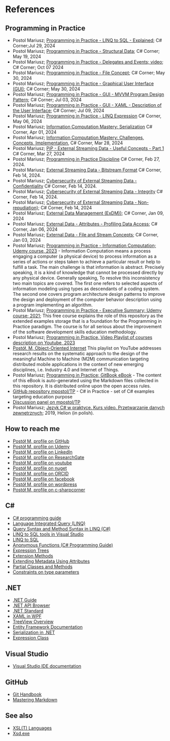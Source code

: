 # References

## Programming in Practice

- Postol Mariusz; [Programming in Practice - LINQ to SQL - Explained](https://www.c-sharpcorner.com/article/programming-in-practice-linq-to-sql-explained/); C# Corner;Jul 29, 2024
- Postol Mariusz; [Programming in Practice - Structural Data](https://www.c-sharpcorner.com/article/programming-in-practice-structural-data/); C# Corner; May 19, 2024
- Postol Mariusz; [Programming in Practice - Delegates and Events; video](https://www.c-sharpcorner.com/article/programming-in-practice-delegates-and-events/); C# Corner; Oct 07 2024
- Postol Mariusz; [Programming in Practice - File Concept](https://www.c-sharpcorner.com/article/programming-in-practice-file-concept/); C# Corner; May 30, 2024
- Postol Mariusz; [Programming in Practice - Graphical User Interface (GUI)][GUIMasterArticle]; C# Corner; May 30, 2024
- Postol Mariusz; [Programming in Practice - GUI - MVVM Program Design Pattern][MVVMSecondArticle]; C# Corner; Jul 03, 2024
- Postol Mariusz; [Programming in Practice - GUI - XAML - Description of the User Interface][GUIXAML]; C# Corner; Jul 09, 2024
- Postol Mariusz; [Programming in Practice - LINQ Expression](https://www.c-sharpcorner.com/article/programming-in-practice-linq-expression/) C# Corner, May 06, 2024
- Postol Mariusz; [Information Computation Mastery: Serialization](https://www.c-sharpcorner.com/article/information-computation-mastery-serialization/) C# Corner,  Apr 01, 2024
- Postol Mariusz; [Information Computation Mastery: Challenges, Concepts, Implementation](https://www.c-sharpcorner.com/article/information-computation-mastery-challenges-concepts-implementation/), C# Corner, Mar 28, 2024
- Postol Mariusz; [PiP - External Streaming Data - Useful Concepts - Part 1](https://www.c-sharpcorner.com/article/pip-external-streaming-data-useful-concepts-part-1/) C# Corner, Mar 27, 2024
- Postol Mariusz; [Programming in Practice Discipline](https://www.c-sharpcorner.com/article/programming-in-practice-discipline/) C# Corner,  Feb 27, 2024.
- Postol Mariusz; [External Streaming Data - Bitstream Format](https://www.c-sharpcorner.com/article/external-streaming-data-bitstream-format/)  C# Corner, Feb 14, 2024.
- Postol Mariusz; [Cybersecurity of External Streaming Data - Confidentiality][confidentiality] C# Corner, Feb 14, 2024.
- Postol Mariusz; [Cybersecurity of External Streaming Data - Integrity][CI] C# Corner, Feb 14, 2024.
- Postol Mariusz; [Cybersecurity of External Streaming Data - Non-repudiation)](https://www.c-sharpcorner.com/article/cybersecurity-of-external-streaming-data-non-repudiation/); C# Corner, Feb 14, 2024
- Postol Mariusz; [External Data Management (ExDM))][ExDM]; C# Corner,  Jan 09, 2024
- Postol Mariusz; [External Data - Attributes - Profiling Data Access][Attributes]; C# Corner,  Jan 06, 2024
- Postol Mariusz; [External Data - File and Stream Concepts][FileStream]; C# Corner, Jan 03, 2024
- Postol Mariusz; [Programming in Practice - Information Computation; Udemy course, 2023][udemyPiPIC] - Information Computation means a process engaging a computer (a physical device) to process information as a series of actions or steps taken to achieve a particular result or help to fulfill a task. The main challenge is that information is abstract. Precisely speaking, it is a kind of knowledge that cannot be processed directly by any physical device. Generally speaking, To resolve this inconsistency two main topics are covered. The first one refers to selected aspects of information modeling using types as descendants of a coding system. The second one covers program architecture design patterns to improve the design and deployment of the computer behavior description using a program implementing an algorithm.
- Postol Mariusz; [Programming in Practice - Executive Summary; Udemy course; 2021][udemyPiPES]; This free course explains the role of this repository as the extended examples storage that is a foundation for the Programming in Practice paradigm. The course is for all serious about the improvement of the software development skills education methodology.
- Postol Mariusz; [Programming in Practice, Video Playlist of courses description on Youtube, 2023](https://www.youtube.com/playlist?list=PLC7zPvgw-Ybwya54i262_RfG5tEp2FSIt)
- [Postół. M, Object-Oriented Internet](https://youtube.com/playlist?list=PLC7zPvgw-YbyWss-0j_waddacgroLFTzi) This playlist on YouTube addresses research results on the systematic approach to the design of the meaningful Machine to Machine (M2M) communication targeting distributed mobile applications in the context of new emerging disciplines, i.e. Industry 4.0 and Internet of Things.
- Postol Mariusz; [Programming in Practice; GitBook eBook](https://mpostol.gitbook.io/pip/) - The content of this eBook is auto-generated using the Markdown files collected in this repository. It is distributed online upon the open access rules.
- [GitHub repository mpostol/TP][TP] - C# in Practice - set of C# examples targeting education purpose
- [Discussion panel on mpostol/TP][Discussion]
- Postol Mariusz; [Język C# w praktyce. Kurs video. Przetwarzanie danych zewnętrznych][vdpnt]; 2019, Helion (in polish).

## How to reach me

- [Postół M, profile on GitHub][MPGitHub]
- [Postół M, profile on Udemy][MPUdemy]
- [Postół M, profile on LinkedIn](https://pl.linkedin.com/in/mpostol)
- [Postół M, profile on ResearchGate](https://www.researchgate.net/profile/Mariusz-Postol)
- [Postół M, profile on youtube](https://www.youtube.com/@mariuszpostol)
- [Postół M, profile on nuget](https://www.nuget.org/profiles/mpostol)
- [Postół M, profile on ORCID](https://orcid.org/0000-0002-9669-0565)
- [Postół M, profile on facebook](https://www.facebook.com/mariusz.postol/)
- [Postół M, profile on wordpress](http://mpostol.wordpress.com/)
- [Postół M, profile on c-sharpcorner](https://www.c-sharpcorner.com/members/mariusz-postol)

## C\#

- [C# programming guide][csharpguid]
- [Language Integrated Query (LINQ)](https://docs.microsoft.com/dotnet/csharp/programming-guide/concepts/linq)
- [Query Syntax and Method Syntax in LINQ (C#)](https://docs.microsoft.com/dotnet/csharp/programming-guide/concepts/linq/query-syntax-and-method-syntax-in-linq)
- [LINQ to SQL tools in Visual Studio](https://docs.microsoft.com/visualstudio/data-tools/linq-to-sql-tools-in-visual-studio2?view=vs-2017)
- [LINQ to SQL](https://docs.microsoft.com/dotnet/framework/data/adonet/sql/linq/)
- [Anonymous Functions (C# Programming Guide)](https://docs.microsoft.com/dotnet/csharp/programming-guide/statements-expressions-operators/anonymous-functions)
- [Expression Trees][ET]
- [Extension Methods](https://docs.microsoft.com/dotnet/csharp/programming-guide/classes-and-structs/extension-methods)
- [Extending Metadata Using Attributes](https://docs.microsoft.com/dotnet/standard/attributes/index)
- [Partial Classes and Methods](https://docs.microsoft.com/dotnet/csharp/programming-guide/classes-and-structs/partial-classes-and-methods)
- [Constraints on type parameters](https://docs.microsoft.com/dotnet/csharp/programming-guide/generics/constraints-on-type-parameters)
  
## .NET

- [.NET Guide](https://docs.microsoft.com/dotnet/standard/)
- [.NET API Browser](https://docs.microsoft.com/dotnet/api/)
- [.NET Standard](https://docs.microsoft.com/dotnet/standard/net-standard)
- [XAML in WPF](https://docs.microsoft.com/dotnet/framework/wpf/advanced/xaml-in-wpf)
- [TreeView Overview](https://docs.microsoft.com/dotnet/framework/wpf/controls/treeview-overview?view=netframework-4.7.2)
- [Entity Framework Documentation](https://docs.microsoft.com/ef/)
- [Serialization in .NET](http://msdn.microsoft.com/library/7ay27kt9.aspx)
- [Expression Class][ExpressionClass]

## Visual Studio

- [Visual Studio IDE documentation](https://docs.microsoft.com/visualstudio/ide/?view=vs-2017)

## GitHub

- [Git Handbook](https://guides.github.com/introduction/git-handbook/)
- [Mastering Markdown](https://guides.github.com/features/mastering-markdown/)

## See also

- [XSL\(T\) Languages](https://www.w3schools.com/xml/xsl_languages.asp)
- [Xsd.exe](http://msdn.microsoft.com/library/x6c1kb0s.aspx)

[csharpguid]:          https://docs.microsoft.com/dotnet/csharp/programming-guide/
[ExpressionClass]:     https://docs.microsoft.com/dotnet/api/system.linq.expressions.expression
[ET]:                  https://docs.microsoft.com/dotnet/csharp/programming-guide/concepts/expression-trees/index
[MPGitHub]:            https://github.com/mpostol
[MPUdemy]:             https://www.udemy.com/user/mariusz-postol/
[udemyPiPIC]:          https://www.udemy.com/course/information-computation/?referralCode=9003E3EF42419C6E6B21
[udemyPiPES]:          https://www.udemy.com/course/pipintroduction/?referralCode=E1B8E460A82ECB36A835

[TP]:                  https://github.com/mpostol/TP
[Discussion]:          https://github.com/mpostol/TP/discussions
[vdpnt]:               https://videopoint.pl/kurs/jezyk-c-w-praktyce-kurs-video-przetwarzanie-danych-zewnetrznych-mariusz-postol,vjcprv.htm#format/w

[CI]:                  https://www.c-sharpcorner.com/article/cybersecurity-of-external-streaming-data-integrity/
[confidentiality]:     https://www.c-sharpcorner.com/article/cybersecurity-of-external-streaming-data-confidentiality/
[ExDM]:                https://www.c-sharpcorner.com/blogs/external-data-management-exdm
[FileStream]:          https://www.c-sharpcorner.com/article/external-data-file-and-stream-concepts
[Attributes]:          https://www.c-sharpcorner.com/article/external-data-attributes-profiling-data-access/
[GUIMasterArticle]:    https://www.c-sharpcorner.com/article/programming-in-practice-graphical-user-interface-gui/
[MVVMSecondArticle]:   https://www.c-sharpcorner.com/article/programming-in-practice-gui-mvvm-program-design-pattern/
[GUIXAML]:             https://www.c-sharpcorner.com/article/programming-in-practice-gui-xaml-description-of-the-user-interface/
